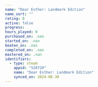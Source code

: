 ```yaml
---
name: "Dear Esther: Landmark Edition"
name_sort: ""
rating: 0
active: false
progress: 
hours_played: 0
purchased_on: .nan
started_on: .nan
beaten_on: .nan
completed_on: .nan
mastered_on: .nan
identifiers:
  - type: steam
    appid: "520720"
    name: "Dear Esther: Landmark Edition"
    synced_on: 2024-08-30
---
```

